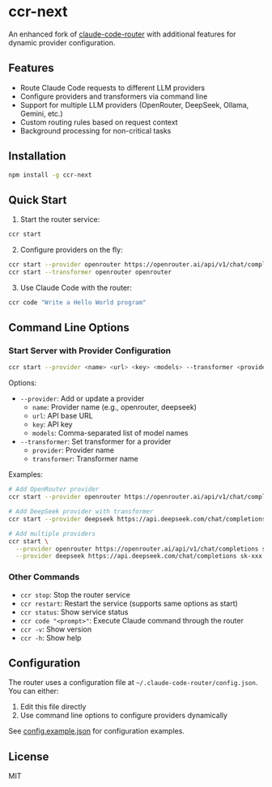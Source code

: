 # ccr-next

An enhanced fork of [claude-code-router](https://github.com/musistudio/claude-code-router) with additional features for dynamic provider configuration.

## Features

- Route Claude Code requests to different LLM providers
- Configure providers and transformers via command line
- Support for multiple LLM providers (OpenRouter, DeepSeek, Ollama, Gemini, etc.)
- Custom routing rules based on request context
- Background processing for non-critical tasks

## Installation

```bash
npm install -g ccr-next
```

## Quick Start

1. Start the router service:
```bash
ccr start
```

2. Configure providers on the fly:
```bash
ccr start --provider openrouter https://openrouter.ai/api/v1/chat/completions sk-xxx claude-3.5-sonnet,gpt-4
ccr start --transformer openrouter openrouter
```

3. Use Claude Code with the router:
```bash
ccr code "Write a Hello World program"
```

## Command Line Options

### Start Server with Provider Configuration

```bash
ccr start --provider <name> <url> <key> <models> --transformer <provider> <transformer>
```

Options:
- `--provider`: Add or update a provider
  - `name`: Provider name (e.g., openrouter, deepseek)
  - `url`: API base URL
  - `key`: API key
  - `models`: Comma-separated list of model names
- `--transformer`: Set transformer for a provider
  - `provider`: Provider name
  - `transformer`: Transformer name

Examples:
```bash
# Add OpenRouter provider
ccr start --provider openrouter https://openrouter.ai/api/v1/chat/completions sk-xxx claude-3.5-sonnet

# Add DeepSeek provider with transformer
ccr start --provider deepseek https://api.deepseek.com/chat/completions sk-xxx deepseek-chat --transformer deepseek deepseek

# Add multiple providers
ccr start \
  --provider openrouter https://openrouter.ai/api/v1/chat/completions sk-xxx claude-3.5-sonnet \
  --provider deepseek https://api.deepseek.com/chat/completions sk-xxx deepseek-chat
```

### Other Commands

- `ccr stop`: Stop the router service
- `ccr restart`: Restart the service (supports same options as start)
- `ccr status`: Show service status
- `ccr code "<prompt>"`: Execute Claude command through the router
- `ccr -v`: Show version
- `ccr -h`: Show help

## Configuration

The router uses a configuration file at `~/.claude-code-router/config.json`. You can either:
1. Edit this file directly
2. Use command line options to configure providers dynamically

See [config.example.json](https://github.com/yourusername/ccr-direct/blob/main/config.example.json) for configuration examples.

## License

MIT